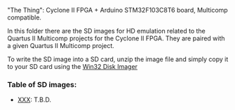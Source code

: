 "The Thing": Cyclone II FPGA + Arduino STM32F103C8T6 board, Multicomp compatible.

In this folder there are the SD images for HD emulation related to the Quartus II Multicomp projects for the Cyclone II FPGA. They are paired with a given Quartus II Multicomp project.

To write the SD image into a SD card, unzip the image file and simply copy it to your SD card using the [Win32 Disk Imager](https://sourceforge.net/projects/win32diskimager/) 

### Table of SD images:
* [XXX](https://github.com/SuperFabius/The-Thing-FPGA-STM32/tree/master/SD%20images%20for%20Multicomp):
T.B.D.
